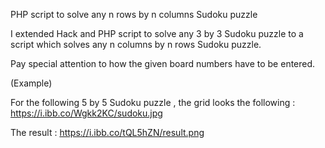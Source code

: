   PHP script to solve any n rows by n columns Sudoku puzzle
  
  I extended Hack and PHP script to solve any 3 by 3 Sudoku puzzle to a script which solves any n columns by n rows Sudoku puzzle.

  Pay special attention to how the given board numbers have to be entered.

  (Example)
  
  For the following  5 by 5 Sudoku puzzle , the grid looks the following : https://i.ibb.co/Wgkk2KC/sudoku.jpg

  The result : https://i.ibb.co/tQL5hZN/result.png

